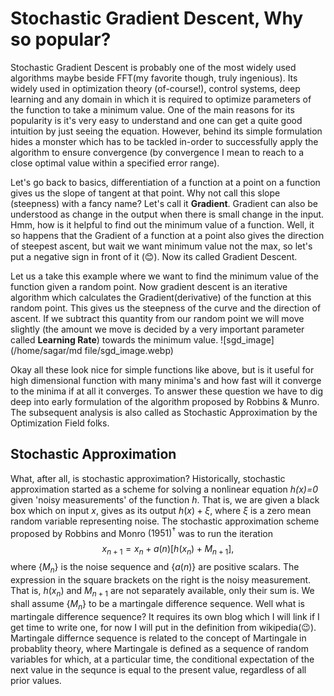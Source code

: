 # Stochastic Gradient Descent, Why so popular?

Stochastic Gradient Descent is probably one of the most widely used algorithms maybe beside FFT(my favorite though, truly ingenious).  Its widely used in optimization theory (of-course!), control systems, deep learning and any domain in which it is required to optimize parameters of the function to take a minimum value. One of the main reasons for its popularity is it's very easy to understand and one can get a quite good intuition by just seeing the equation. However, behind its simple formulation hides a monster which has to be tackled in-order to successfully apply the algorithm to ensure convergence (by convergence I mean to reach to a close optimal value within a specified error range). 

Let's go back to basics, differentiation of a function at a point on a function gives us the slope of tangent at that point. Why not call this slope (steepness) with a fancy name? Let's call it **Gradient**. Gradient can also be understood as change in the output when there is small change in the input. Hmm, how is it helpful to find out the minimum value of a function. Well, it so happens that the Gradient of a function at a point also gives the direction of steepest ascent, but wait we want minimum value not the max, so let's put a negative sign in front of it (:blush:).  Now its called Gradient Descent. 

Let us a take this example where we want to find the minimum value of the function given a random point. Now gradient descent is an iterative algorithm which calculates the Gradient(derivative) of the function at this random point.  This gives us the steepness of the curve and the direction of ascent. If we subtract this quantity from our random point we will move slightly (the amount we move is decided by a very important parameter called **Learning Rate**) towards the minimum value. ![sgd_image](/home/sagar/md file/sgd_image.webp)

Okay all these  look nice for simple functions like above, but is it useful for high dimensional function with many minima's and how fast will it converge to the minima if at all it converges. To answer these question we have to dig deep into early formulation of the algorithm proposed by Robbins & Munro. The subsequent analysis is also called as Stochastic Approximation by the Optimization Field folks. 

## Stochastic Approximation

What, after all, is stochastic approximation? Historically, stochastic approximation started as a scheme for solving a nonlinear equation _h(x)=0_ given 'noisy measurements' of the function _h_. That is, we are given a black box which on input _x_, gives as its output $h(x)+\xi$, where $\xi$ is a zero mean random variable representing noise. The stochastic approximation scheme proposed by Robbins and Monro $(1951)^{\dagger}$ was to run the iteration
$$
x_{n+1}=x_{n}+a(n)\left[h\left(x_{n}\right)+M_{n+1}\right],
$$
where $\left\{M_{n}\right\}$ is the noise sequence and $\{a(n)\}$ are positive scalars. The expression in the square brackets on the right is the noisy measurement. That is, $h\left(x_{n}\right)$ and $M_{n+1}$ are not separately available, only their sum is. We shall assume $\left\{M_{n}\right\}$ to be a martingale difference sequence. Well what is martingale difference sequence? It requires its own blog which I will link if I get time to write one, for now I will put in the definition from wikipedia(:wink:). Martingale differnce sequence is related to the concept of Martingale in probablity theory, where Martingale is defined as a sequence of random variables for which, at a particular time, the conditional expectation of the next value in the sequnce is equal to the present value, regardless of all prior values. 

